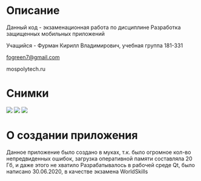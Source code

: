 # Описание

Данный код - экзаменационная работа по дисциплине Разработка защищенных мобильных приложений

Учащийся - Фурман Кирилл Владимирович, учебная группа 181-331

fogreen7@gmail.com

mospolytech.ru

# Снимки

<img src="https://funkyimg.com/i/361N8.png">
<img src="https://funkyimg.com/i/361Na.png">
<img src="https://funkyimg.com/i/361N9.png">

# О создании приложения

Данное приложение было создано в муках, т.к. было огромное кол-во непредвиденных ошибок, загрузка оперативной памяти составляла 20 Гб, и даже этого не хватило
Разрабатывалось в рабочей среде Qt, было написано 30.06.2020, в качестве экзамена WorldSkills
